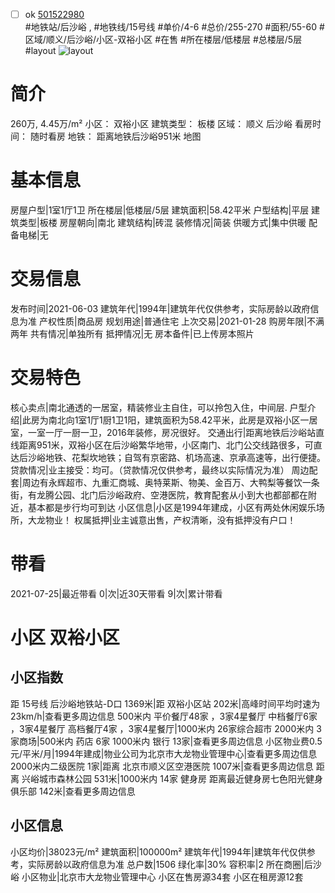 - [ ] ok [501522980](https://bj.5i5j.com/ershoufang/501522980.html)  
 #地铁站/后沙峪 ,  #地铁线/15号线
#单价/4-6 #总价/255-270 #面积/55-60   #区域/顺义/后沙峪/小区-双裕小区 #在售 #所在楼层/低楼层 #总楼层/5层 #layout 
![layout](http://image2a.5i5j.com/bdir/layout/1e9cdcfad2ec4de8825801b9d42797ba.jpg_P5.jpg) 
# 简介 
 260万,  4.45万/m² 
小区： 双裕小区
建筑类型： 板楼
区域： 顺义 后沙峪
看房时间： 随时看房
地铁： 距离地铁后沙峪951米 地图
# 基本信息 
 房屋户型|1室1厅1卫
所在楼层|低楼层/5层
建筑面积|58.42平米
户型结构|平层
建筑类型|板楼
房屋朝向|南北
建筑结构|砖混
装修情况|简装
供暖方式|集中供暖
配备电梯|无
# 交易信息 
 发布时间|2021-06-03
建筑年代|1994年|建筑年代仅供参考，实际房龄以政府信息为准
产权性质|商品房
规划用途|普通住宅
上次交易|2021-01-28
购房年限|不满两年
共有情况|单独所有
抵押情况|无
房本备件|已上传房本照片
# 交易特色 
 核心卖点|南北通透的一居室，精装修业主自住，可以拎包入住，中间层.
户型介绍|此房为南北向1室1厅1厨1卫1阳，建筑面积为58.42平米，此房是双裕小区一居室，一室一厅一厨一卫，2016年装修，房况很好。
交通出行|距离地铁后沙峪站直线距离951米，双裕小区在后沙峪繁华地带，小区南门、北门公交线路很多，可直达后沙峪地铁、花梨坎地铁；自驾有京密路、机场高速、京承高速等，出行便捷。
贷款情况|业主接受：均可。（贷款情况仅供参考，最终以实际情况为准）
周边配套|周边有永辉超市、九重汇商城、奥特莱斯、物美、金百万、大鸭梨等餐饮一条街，有龙腾公园、北门后沙峪政府、空港医院，教育配套从小到大也都部都在附近，基本都是步行均可到达
小区信息|小区是1994年建成，小区有两处休闲娱乐场所，大龙物业！
权属抵押|业主诚意出售，产权清晰，没有抵押没有户口！
# 带看 
 2021-07-25|最近带看	 0|次|近30天带看	 9|次|累计带看
# 小区 双裕小区
## 小区指数 
 距 15号线 后沙峪地铁站-D口 1369米|距 双裕小区站 202米|高峰时间平均时速为23km/h|查看更多周边信息
500米内 平价餐厅48家 ，3家4星餐厅
中档餐厅6家 ，3家4星餐厅
高档餐厅4家 ，3家4星餐厅|1000米内 26家综合超市
2000米内 3家商场|500米内 药店 6家
1000米内 银行 13家|查看更多周边信息
小区物业费0.5元/平米/月|1994年建成|物业公司为北京市大龙物业管理中心|查看更多周边信息
2000米内二级医院 1家|距离 北京市顺义区空港医院  1007米|查看更多周边信息
距离 兴峪城市森林公园 531米|1000米内 14家 健身房
距离最近健身房七色阳光健身俱乐部 142米|查看更多周边信息
## 小区信息 
 小区均价|38023元/m²
建筑面积|100000m²
建筑年代|1994年|建筑年代仅供参考，实际房龄以政府信息为准
总户数|1506
绿化率|30%
容积率|2
所在商圈|后沙峪
小区物业|北京市大龙物业管理中心
小区在售房源34套
小区在租房源12套
